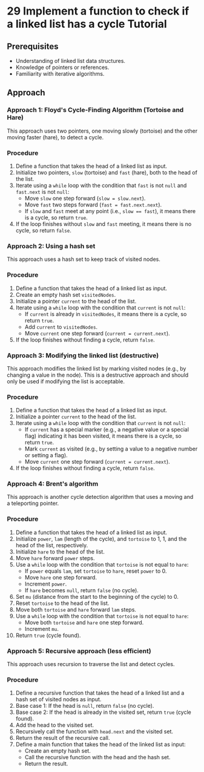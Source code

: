 # 29 Implement a function to check if a linked list has a cycle Tutorial

## Prerequisites

*   Understanding of linked list data structures.
*   Knowledge of pointers or references.
*   Familiarity with iterative algorithms.

## Approach

### Approach 1: Floyd's Cycle-Finding Algorithm (Tortoise and Hare)

This approach uses two pointers, one moving slowly (tortoise) and the other moving faster (hare), to detect a cycle.

### Procedure

1. Define a function that takes the head of a linked list as input.
2. Initialize two pointers, `slow` (tortoise) and `fast` (hare), both to the head of the list.
3. Iterate using a `while` loop with the condition that `fast` is not `null` and `fast.next` is not `null`:
    *   Move `slow` one step forward (`slow = slow.next`).
    *   Move `fast` two steps forward (`fast = fast.next.next`).
    *   If `slow` and `fast` meet at any point (i.e., `slow == fast`), it means there is a cycle, so return `true`.
4. If the loop finishes without `slow` and `fast` meeting, it means there is no cycle, so return `false`.

### Approach 2: Using a hash set

This approach uses a hash set to keep track of visited nodes.

### Procedure

1. Define a function that takes the head of a linked list as input.
2. Create an empty hash set `visitedNodes`.
3. Initialize a pointer `current` to the head of the list.
4. Iterate using a `while` loop with the condition that `current` is not `null`:
    *   If `current` is already in `visitedNodes`, it means there is a cycle, so return `true`.
    *   Add `current` to `visitedNodes`.
    *   Move `current` one step forward (`current = current.next`).
5. If the loop finishes without finding a cycle, return `false`.

### Approach 3: Modifying the linked list (destructive)

This approach modifies the linked list by marking visited nodes (e.g., by changing a value in the node). This is a destructive approach and should only be used if modifying the list is acceptable.

### Procedure

1. Define a function that takes the head of a linked list as input.
2. Initialize a pointer `current` to the head of the list.
3. Iterate using a `while` loop with the condition that `current` is not `null`:
    *   If `current` has a special marker (e.g., a negative value or a special flag) indicating it has been visited, it means there is a cycle, so return `true`.
    *   Mark `current` as visited (e.g., by setting a value to a negative number or setting a flag).
    *   Move `current` one step forward (`current = current.next`).
5. If the loop finishes without finding a cycle, return `false`.

### Approach 4: Brent's algorithm

This approach is another cycle detection algorithm that uses a moving and a teleporting pointer.

### Procedure

1. Define a function that takes the head of a linked list as input.
2. Initialize `power`, `lam` (length of the cycle), and `tortoise` to 1, 1, and the head of the list, respectively.
3. Initialize `hare` to the head of the list.
4. Move `hare` forward `power` steps.
5. Use a `while` loop with the condition that `tortoise` is not equal to `hare`:
    * If `power` equals `lam`, set `tortoise` to `hare`, reset `power` to 0.
    * Move `hare` one step forward.
    * Increment `power`.
    * If `hare` becomes `null`, return `false` (no cycle).
6. Set `mu` (distance from the start to the beginning of the cycle) to 0.
7. Reset `tortoise` to the head of the list.
8. Move both `tortoise` and `hare` forward `lam` steps.
9. Use a `while` loop with the condition that `tortoise` is not equal to `hare`:
    * Move both `tortoise` and `hare` one step forward.
    * Increment `mu`.
10. Return `true` (cycle found).

### Approach 5: Recursive approach (less efficient)

This approach uses recursion to traverse the list and detect cycles.

### Procedure

1. Define a recursive function that takes the head of a linked list and a hash set of visited nodes as input.
2. Base case 1: If the head is `null`, return `false` (no cycle).
3. Base case 2: If the head is already in the visited set, return `true` (cycle found).
4. Add the head to the visited set.
5. Recursively call the function with `head.next` and the visited set.
6. Return the result of the recursive call.
7. Define a main function that takes the head of the linked list as input:
    * Create an empty hash set.
    * Call the recursive function with the head and the hash set.
    * Return the result.

